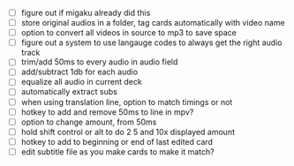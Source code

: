 - [ ] figure out if migaku already did this
- [ ] store original audios in a folder, tag cards automatically with video name
- [ ] option to convert all videos in source to mp3 to save space
- [ ] figure out a system to use langauge codes to always get the right audio track
- [ ] trim/add 50ms to every audio in audio field
- [ ] add/subtract 1db for each audio
- [ ] equalize all audio in current deck
- [ ] automatically extract subs
- [ ] when using translation line, option to match timings or not
- [ ] hotkey to add and remove 50ms to line in mpv?
- [ ] option to change amount, from 50ms
- [ ] hold shift control or alt to do 2 5 and 10x displayed amount
- [ ] hotkey to add to beginning or end of last edited card
- [ ] edit subtitle file as you make cards to make it match?
